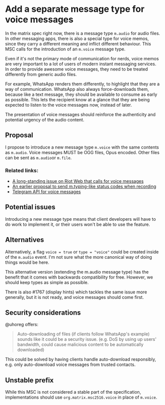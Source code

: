 # Add a separate message type for voice messages

In the matrix spec right now, there is a message type `m.audio` for audio files.
In other messaging apps, there is also a special type for voice memos,
since they carry a different meaning and inflict different behaviour.
This MSC calls for the introduction of an `m.voice` message type.

Even if it's not the primary mode of communication for nerds,
voice memos are very important to a lot of users of modern instant messaging services.
In order to provide awesome voice messages, they need to be treated differently from generic audio files.

For example, WhatsApp renders them differently, to highlight that they are a way of communication.
WhatsApp also always force-downloads them, because like a text message,
they should be available to consume as early as possible.
This lets the recipient know at a glance that they are being expected
to listen to the voice messages now, instead of later.

The presentation of voice messages should reinforce the authenticity
and potential urgency of the audio content.

## Proposal

I propose to introduce a new message type `m.voice` with the same
contents as `m.audio`.
Voice messages MUST be OGG files, Opus encoded. Other files can be 
sent as `m.audio`or `m.file`.

### Related links:
- [A long-standing issue on Riot Web that calls for voice messages
](https://github.com/vector-im/riot-web/issues/1358)
- [An earlier proposal to send m.typing-like status codes when recording
](https://github.com/matrix-org/matrix-doc/pull/310)
- [Telegram API for voice messages
](https://core.telegram.org/bots/api#sendvoice)

## Potential issues

Introducing a new message type means that client developers will have to
do work to implement it, or their users won't be able to use the feature.

## Alternatives

Alternatively, a flag `voice = true` or `type = "voice"` could be created inside of the `m.audio` event.
I'm not sure what the more canonical way of doing things would be here.

This alternative version (extending the m.audio message type) has the benefit
that it comes with backwards compatibility for free. However, we should keep
types as simple as possible.

There is also #1767 (display hints) which tackles the same issue more generally,
but it is not ready, and voice messages should come first.

## Security considerations

@uhoreg offers:
> Auto-downloading of files (if clients follow WhatsApp's example) sounds
like it could be a security issue. (e.g. DoS by using up users' bandwidth,
could cause malicious content to be automatically downloaded)

This could be solved by having clients handle auto-download responsibly,
e.g. only auto-download voice messages from trusted contacts.

## Unstable prefix

While this MSC is not considered a stable part of the specification,
implementations should use `org.matrix.msc2516.voice` in place of `m.voice`.
